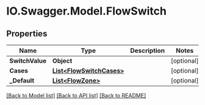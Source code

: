 # IO.Swagger.Model.FlowSwitch
## Properties

Name | Type | Description | Notes
------------ | ------------- | ------------- | -------------
**SwitchValue** | **Object** |  | [optional] 
**Cases** | [**List&lt;FlowSwitchCases&gt;**](FlowSwitchCases.md) |  | [optional] 
**_Default** | [**List&lt;FlowZone&gt;**](FlowZone.md) |  | [optional] 

[[Back to Model list]](../README.md#documentation-for-models) [[Back to API list]](../README.md#documentation-for-api-endpoints) [[Back to README]](../README.md)

